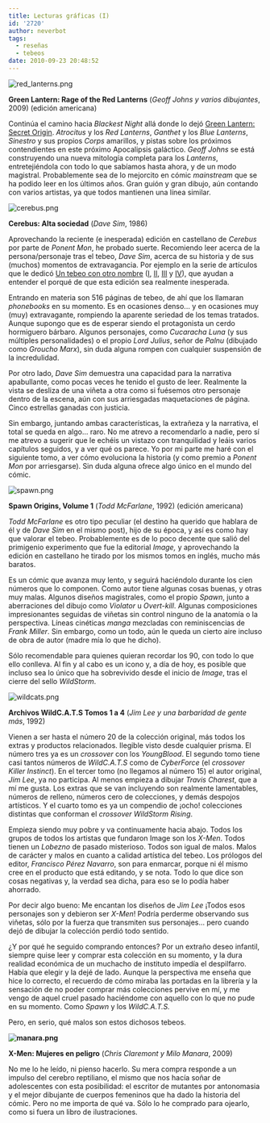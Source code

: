 ```yaml
---
title: Lecturas gráficas (I)
id: '2720'
author: neverbot
tags:
  - reseñas
  - tebeos
date: 2010-09-23 20:48:52
---
```


![red_lanterns.png](./lecturas-graficas-i/red_lanterns.png)  

**Green Lantern: Rage of the Red Lanterns** (_Geoff Johns y varios dibujantes_, 2009) (edición americana)

Continúa el camino hacia _Blackest Night_ allá donde lo dejó [Green Lantern: Secret Origin](/leido-green-lantern-secret-origin-de-geoff-johns/). _Atrocitus_ y los _Red Lanterns_, _Ganthet_ y los _Blue Lanterns_, _Sinestro_ y sus propios _Corps_ amarillos, y pistas sobre los próximos contendientes en este próximo Apocalipsis galáctico. _Geoff Johns_ se está construyendo una nueva mitología completa para los _Lanterns_, entretejiéndola con todo lo que sabíamos hasta ahora, y de un modo magistral. Probablemente sea de lo mejorcito en cómic _mainstream_ que se ha podido leer en los últimos años. Gran guión y gran dibujo, aún contando con varios artistas, ya que todos mantienen una línea similar.

![cerebus.png](./lecturas-graficas-i/cerebus.png)

**Cerebus: Alta sociedad** (_Dave Sim_, 1986)

Aprovechando la reciente (e inesperada) edición en castellano de _Cerebus_ por parte de _Ponent Mon_, he probado suerte. Recomiendo leer acerca de la persona/personaje tras el tebeo, _Dave Sim_, acerca de su historia y de sus (muchos) momentos de extravagancia. Por ejemplo en la serie de artículos que le dedicó [Un tebeo con otro nombre](http://www.untebeoconotronombre.com/) ([I](http://www.untebeoconotronombre.com/archive/2009/dave_sim_un_hombre_una_obra.html), [II](http://www.untebeoconotronombre.com/archive/2009/dave_sim_un_hombre_una_obra_-_ii.html), [III](http://www.untebeoconotronombre.com/archive/2009/dave_sim_un_hombre_una_obra_-_iii.html) y [IV](http://www.untebeoconotronombre.com/archive/2009/dave_sim_un_hombre_una_obra_y_iv.html)), que ayudan a entender el porqué de que esta edición sea realmente inesperada.

Entrando en materia son 516 páginas de tebeo, de ahí que los llamaran _phonebooks_ en su momento. Es en ocasiones denso... y en ocasiones muy (muy) extravagante, rompiendo la aparente seriedad de los temas tratados. Aunque supongo que es de esperar siendo el protagonista un cerdo hormiguero bárbaro. Algunos personajes, como _Cucaracha Luna_ (y sus múltiples personalidades) o el propio _Lord Julius_, señor de _Palnu_ (dibujado como _Groucho Marx_), sin duda alguna rompen con cualquier suspensión de la incredulidad.

Por otro lado, _Dave Sim_ demuestra una capacidad para la narrativa apabullante, como pocas veces he tenido el gusto de leer. Realmente la vista se desliza de una viñeta a otra como si fuésemos otro personaje dentro de la escena, aún con sus arriesgadas maquetaciones de página. Cinco estrellas ganadas con justicia.

Sin embargo, juntando ambas características, la extrañeza y la narrativa, el total se queda en algo... raro. No me atrevo a recomendarlo a nadie, pero sí me atrevo a sugerir que le echéis un vistazo con tranquilidad y leáis varios capítulos seguidos, y a ver qué os parece. Yo por mi parte me haré con el siguiente tomo, a ver cómo evoluciona la historia (y como premio a _Ponent Mon_ por arriesgarse). Sin duda alguna ofrece algo único en el mundo del cómic.

![spawn.png](./lecturas-graficas-i/spawn.png)  

**Spawn Origins, Volume 1** (_Todd McFarlane_, 1992) (edición americana)

_Todd McFarlane_ es otro tipo peculiar (el destino ha querido que hablara de él y de _Dave Sim_ en el mismo post), hijo de su época, y así es como hay que valorar el tebeo. Probablemente es de lo poco decente que salió del primigenio experimento que fue la editorial _Image,_ y aprovechando la edición en castellano he tirado por los mismos tomos en inglés, mucho más baratos.

Es un cómic que avanza muy lento, y seguirá haciéndolo durante los cien números que lo componen. Como autor tiene algunas cosas buenas, y otras muy malas. Algunos diseños magistrales, como el propio _Spawn_, junto a aberraciones del dibujo como _Violator_ u _Overt-kill_. Algunas composiciones impresionantes seguidas de viñetas sin control ninguno de la anatomía o la perspectiva. Líneas cinéticas _manga_ mezcladas con reminiscencias de _Frank Miller_. Sin embargo, como un todo, aún le queda un cierto aire incluso de obra de autor (madre mía lo que he dicho).

Sólo recomendable para quienes quieran recordar los 90, con todo lo que ello conlleva. Al fin y al cabo es un icono y, a día de hoy, es posible que incluso sea lo único que ha sobrevivido desde el inicio de _Image_, tras el cierre del sello _WildStorm_.

![wildcats.png](./lecturas-graficas-i/wildcats.png)  

**Archivos WildC.A.T.S Tomos 1 a 4** (_Jim Lee y una barbaridad de gente más_, 1992)

Vienen a ser hasta el número 20 de la colección original, más todos los extras y productos relacionados. Ilegible visto desde cualquier prisma. El número tres ya es un _crossover_ con los _YoungBlood_. El segundo tomo tiene casi tantos números de _WildC.A.T.S_ como de _CyberForce_ (el _crossover_ _Killer Instinct_). En el tercer tomo (no llegamos al número 15) el autor original, _Jim Lee_, ya no participa. Al menos empieza a dibujar _Travis Charest_, que a mí me gusta. Los extras que se van incluyendo son realmente lamentables, números de relleno, números cero de colecciones, y demás despojos artísticos. Y el cuarto tomo es ya un compendio de ¡ocho! colecciones distintas que conforman el _crossover_ _WildStorm Rising_.

Empieza siendo muy pobre y va continuamente hacia abajo. Todos los grupos de todos los artistas que fundaron Image son los _X-Men_. Todos tienen un _Lobezno_ de pasado misterioso. Todos son igual de malos. Malos de carácter y malos en cuanto a calidad artística del tebeo. Los prólogos del editor, _Francisco Pérez Navarro_, son para enmarcar, porque ni él mismo cree en el producto que está editando, y se nota. Todo lo que dice son cosas negativas y, la verdad sea dicha, para eso se lo podía haber ahorrado.

Por decir algo bueno: Me encantan los diseños de _Jim Lee_ ¡Todos esos personajes son y debieron ser _X-Men_! Podría perderme observando sus viñetas, sólo por la fuerza que transmiten sus personajes... pero cuando dejó de dibujar la colección perdió todo sentido.

¿Y por qué he seguido comprando entonces? Por un extraño deseo infantil, siempre quise leer y comprar esta colección en su momento, y la dura realidad económica de un muchacho de instituto impedía el despilfarro. Había que elegir y la dejé de lado. Aunque la perspectiva me enseña que hice lo correcto, el recuerdo de cómo miraba las portadas en la librería y la sensación de no poder comprar más colecciones pervive en mí, y me vengo de aquel cruel pasado haciéndome con aquello con lo que no pude en su momento. Como _Spawn_ y los _WildC.A.T.S._

Pero, en serio, qué malos son estos dichosos tebeos.

**![manara.png](./lecturas-graficas-i/manara.png)**

**X-Men: Mujeres en peligro** (_Chris Claremont y Milo Manara_, 2009)

No me lo he leído, ni pienso hacerlo. Su mera compra responde a un impulso del cerebro reptiliano, el mismo que nos hacía soñar de adolescentes con esta posibilidad: el escritor de mutantes por antonomasia y el mejor dibujante de cuerpos femeninos que ha dado la historia del cómic. Pero no me importa de qué va. Sólo lo he comprado para ojearlo, como si fuera un libro de ilustraciones.